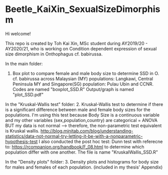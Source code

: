 # Beetle_KaiXin_SexualSizeDimorphism

Hi welcome!

This repo is created by Toh Kai Xin, MSc student during AY2019/20 - AY2020/21, who is working on Condition dependent expression of sexual size dimorphism in Onthophagus cf. babirussa.

In the main folder:
1. Box plot to compare female and male body size to determine SSD in O. cf. babirussa across Malaysian (MY) populations: Langkawi, Central Peninsula MY and Singapore(SG) population: Pulau Ubin and CCNR.
Codes are named "boxplot_SSD.R"
Output/graph is named "plot_SSD.pdf"

In the "Kruskal-Wallis test" folder:
2. Kruskal-Wallis test to determine if there is a significant difference between male and female body sizes for the populations. I'm using this test because Body Size is a continuous variable and my other variables (sex,population,country) are categorical = ANOVA BUT my data is not normal --> therefore, the non-parametric test equivalent is Kruskal wallis. http://blog.minitab.com/blog/understanding-statistics/data-not-normal-try-letting-it-be-with-a-nonparametric-hypothesis-test
I also conducted the post hoc test: Dunn test with referecne to: https://rcompanion.org/handbook/F_08.html to determine which population differ with one another.
The file is name "KruskalWallis_SSD.R"


In the "Density plots" folder:
3. Density plots and histograms for body size for males and females of each  population. (included in my thesis' Appendix) 
